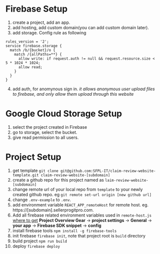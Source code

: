 # Firebase Setup
1. create a project, add an app.
2. add hosting, add custom domain(you can add custom domain later).
3. add storage. Config rule as following
```
rules_version = '2';
service firebase.storage {
  match /b/{bucket}/o {
    match /{allPaths=**} {
      allow write: if request.auth != null && request.resource.size < 5 * 1024 * 1024;
      allow read;
    }
  }
}
```
4. add auth, for anomynous sign in. *it allows anonymous user upload files to firebase, and only allow them upload through this website*

# Google Cloud Storage Setup
1. select the project created in Firebase
2. go to storage, select the bucket.
3. give read permission to all users.

# Project Setup
1. get template `git clone git@github.com:SFPL-IT/claim-review-website-template.git claim-review-website-[subdomain]`
2. create a github repo for this project named as `laim-review-website-[subdomain]`
3. change remote url of your local repo from `template` to your newly created github repo. eg `git remote set-url origin [new github url]`
4. change `.env-example` to `.env`.
5. add environment variable `REACT_APP_remoteHost` for remote host. eg. https://[subdomain].sellerprogitpro.com.
6. Add all firebase related environment variables used in `remote-host.js` [where to get](https://support.google.com/firebase/answer/7015592)  **Project Overview Gear** -> **project settings** -> **General** -> **your app** -> **Firebase SDK snippet** -> **config**
7. install firebase tools `npm install -g firebase-tools`
8. init firebase `firebase init`, note that project root is `build` directory
9. build project `npm run build`
10. deploy `firebase deploy`

